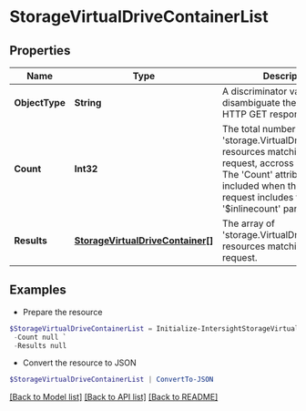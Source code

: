 # StorageVirtualDriveContainerList
## Properties

Name | Type | Description | Notes
------------ | ------------- | ------------- | -------------
**ObjectType** | **String** | A discriminator value to disambiguate the schema of a HTTP GET response body. | 
**Count** | **Int32** | The total number of &#39;storage.VirtualDriveContainer&#39; resources matching the request, accross all pages. The &#39;Count&#39; attribute is included when the HTTP GET request includes the &#39;$inlinecount&#39; parameter. | [optional] 
**Results** | [**StorageVirtualDriveContainer[]**](StorageVirtualDriveContainer.md) | The array of &#39;storage.VirtualDriveContainer&#39; resources matching the request. | [optional] 

## Examples

- Prepare the resource
```powershell
$StorageVirtualDriveContainerList = Initialize-IntersightStorageVirtualDriveContainerList  -ObjectType null `
 -Count null `
 -Results null
```

- Convert the resource to JSON
```powershell
$StorageVirtualDriveContainerList | ConvertTo-JSON
```

[[Back to Model list]](../README.md#documentation-for-models) [[Back to API list]](../README.md#documentation-for-api-endpoints) [[Back to README]](../README.md)

